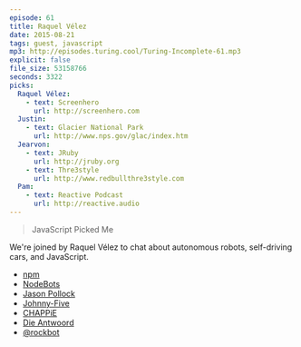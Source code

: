```yaml
---
episode: 61
title: Raquel Vélez
date: 2015-08-21
tags: guest, javascript
mp3: http://episodes.turing.cool/Turing-Incomplete-61.mp3
explicit: false
file_size: 53158766
seconds: 3322
picks:
  Raquel Vélez:
    - text: Screenhero
      url: http://screenhero.com
  Justin:
    - text: Glacier National Park
      url: http://www.nps.gov/glac/index.htm
  Jearvon:
    - text: JRuby
      url: http://jruby.org
    - text: Thre3style
      url: http://www.redbullthre3style.com
  Pam:
    - text: Reactive Podcast
      url: http://reactive.audio
---
```


> JavaScript Picked Me

We're joined by Raquel Vélez to chat about autonomous robots, self-driving
cars, and JavaScript.

* [npm](https://www.npmjs.com)
* [NodeBots](http://nodebots.io)
* [Jason Pollock](https://en.wikipedia.org/wiki/Jackson_Pollock)
* [Johnny-Five](http://johnny-five.io)
* [CHAPPiE](http://www.rottentomatoes.com/m/chappie/)
* [Die Antwoord](http://www.dieantwoord.com/)
* [@rockbot](https://twitter.com/rockbot)

